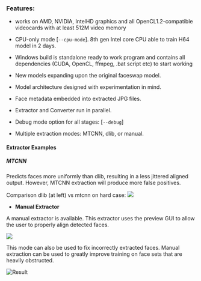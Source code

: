### **Features**:

- works on AMD, NVIDIA, IntelHD graphics and all OpenCL1.2-compatible videocards with at least 512M video memory

- CPU-only mode [`--cpu-mode`]. 8th gen Intel core CPU able to train H64 model in 2 days.

- Windows build is standalone ready to work program and contains all dependencies (CUDA, OpenCL, ffmpeg, .bat script etc) to start working

- New models expanding upon the original faceswap model.

- Model architecture designed with experimentation in mind.

- Face metadata embedded into extracted JPG files.

- Extractor and Converter run in parallel.

- Debug mode option for all stages: [`--debug`]

- Multiple extraction modes: MTCNN, dlib, or manual.

#### Extractor Examples
##### MTCNN

Predicts faces more uniformly than dlib, resulting in a less jittered aligned output. However, MTCNN extraction will produce more false positives.

Comparison dlib (at left) vs mtcnn on hard case:
![](https://i.imgur.com/5qLiiOV.gif)

- **Manual Extractor**

A manual extractor is available. This extractor uses the preview GUI to allow the user to properly align detected faces. 

![](manual_extractor_0.jpg)

This mode can also be used to fix incorrectly extracted faces. Manual extraction can be used to greatly improve training on face sets that are heavily obstructed. 

![Result](https://user-images.githubusercontent.com/8076202/38454756-0fa7a86c-3a7e-11e8-9065-182b4a8a7a43.gif)

